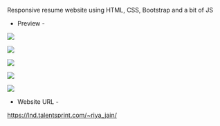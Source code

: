 Responsive resume website using HTML, CSS, Bootstrap and a bit of JS

* Preview - 

![](https://github.com/rjrealworld/resume-website/blob/master/screenshot/Screenshot%20(245).png?raw=true)

![](https://github.com/rjrealworld/resume-website/blob/master/screenshot/Screenshot%20(246).png?raw=true)

![](https://github.com/rjrealworld/resume-website/blob/master/screenshot/Screenshot%20(247).png?raw=true)

![](https://github.com/rjrealworld/resume-website/blob/master/screenshot/Screenshot%20(248).png?raw=true)

![](https://github.com/rjrealworld/resume-website/blob/master/screenshot/Screenshot%20(249).png?raw=true)

* Website URL - 

https://lnd.talentsprint.com/~riya_jain/
